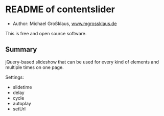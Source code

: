 README of contentslider
=================

* Author: Michael Großklaus, www.mgrossklaus.de

This is free and open source software.


Summary
-------

jQuery-based slideshow that can be used for every kind of elements and multiple times on one page.

Settings:

* slidetime
* delay
* cycle
* autoplay
* setUrl